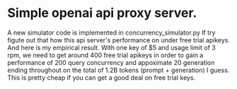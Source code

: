 # Simple openai api proxy server.

A new simulator code is implemented in concurrency_simulator.py
If try figute out that how this api server's performance on under free trial apikeys.
And here is my empirical result.
With one key of $5 and usage limit of 3 rpm, we need to get around 400 free trial apikeys in order to gain
a performance of 200 query concurrency and appoximate 20 generation ending throughout on the total of 1.2B tokens (prompt + generation) I guess.
This is pretty cheap if you can get a good deal on free trial keys.